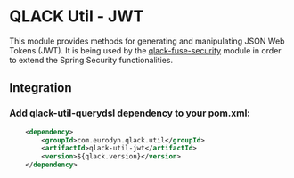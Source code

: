 # QLACK Util - JWT

This module provides methods for generating and manipulating JSON Web Tokens (JWT).
It is being used by the [qlack-fuse-security](https://github.com/qlack/QLACK-Java/tree/master/QLACK-Fuse/qlack-fuse-security) module in order to extend the Spring Security functionalities.

## Integration

### Add qlack-util-querydsl dependency to your pom.xml:
```xml
    <dependency>
        <groupId>com.eurodyn.qlack.util</groupId>
        <artifactId>qlack-util-jwt</artifactId>
        <version>${qlack.version}</version>
    </dependency>
```
